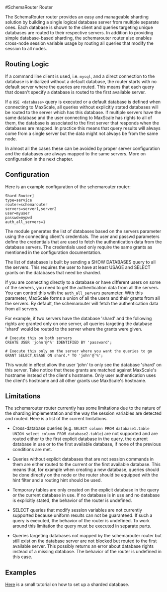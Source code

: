 #SchemaRouter Router

The SchemaRouter router provides an easy and manageable sharding solution by building a single logical database server from multiple separate ones. Each database is shown to the client and queries targeting unique databases are routed to their respective servers. In addition to providing simple database-based sharding, the schemarouter router also enables cross-node session variable usage by routing all queries that modify the session to all nodes.

## Routing Logic

If a command line client is used, i.e. `mysql`, and a direct connection to the database is initialized without a default database, the router starts with no default server where the queries are routed. This means that each query that doesn't specify a database is routed to the first available server.

If a `USE <database>` query is executed or a default database is defined when connecting to MaxScale, all queries without explicitly stated databases will be routed to the server which has this database. If multiple servers have the same database and the user connecting to MaxScale has rights to all of them, the database is associated to the first server that responds when the databases are mapped. In practice this means that query results will always come from a single server but the data might not always be from the same node.

In almost all the cases these can be avoided by proper server configuration and the databases are always mapped to the same servers. More on configuration in the next chapter.

## Configuration

Here is an example configuration of the schemarouter router:

```
Shard Router]
type=service
router=schemarouter
servers=server1,server2
user=myuser
passwd=mypwd
auth_all_servers=1
```

The module generates the list of databases based on the servers parameter using the connecting client's credentials. The user and passwd parameters define the credentials that are used to fetch the authentication data from the database servers. The credentials used only require the same grants as mentioned in the configuration documentation.

The list of databases is built by sending a SHOW DATABASES query to all the servers. This requires the user to have at least USAGE and SELECT grants on the databases that need be sharded. 

If you are connecting directly to a database or have different users on some of the servers, you need to get the authentication data from all the servers. You can control this with the `auth_all_servers` parameter. With this parameter, MaxScale forms a union of all the users and their grants from all the servers. By default, the schemarouter will fetch the authentication data from all servers.

For example, if two servers have the database 'shard' and the following rights are granted only on one server, all queries targeting the database 'shard' would be routed to the server where the grants were given.

```
# Execute this on both servers
CREATE USER 'john'@'%' IDENTIFIED BY 'password';

# Execute this only on the server where you want the queries to go
GRANT SELECT,USAGE ON shard.* TO 'john'@'%';
```

This would in effect allow the user 'john' to only see the database 'shard' on this server. Take notice that these grants are matched against MaxScale's hostname instead of the client's hostname. Only user authentication uses the client's hostname and all other grants use MaxScale's hostname.

## Limitations

The schemarouter router currently has some limitations due to the nature of the sharding implementation and the way the session variables are detected and routed. Here is a list of the current limitations.

- Cross-database queries (e.g. `SELECT column FROM database1.table UNION select column FROM database2.table`) are not supported and are routed either to the first explicit database in the query, the current database in use or to the first available database, if none of the previous conditions are met.

- Queries without explicit databases that are not session commands in them are either routed to the current or the first available database. This means that, for example when creating a new database, queries should be done directly on the node or the router should be equipped with the hint filter and a routing hint should be used.

- Temporary tables are only created on the explicit database in the query or the current database in use. If no database is in use and no database is explicitly stated, the behavior of the router is undefined.

- SELECT queries that modify session variables are not currently supported because uniform results can not be guaranteed. If such a query is executed, the behavior of the router is undefined. To work around this limitation the query must be executed in separate parts.

- Queries targeting databases not mapped by the schemarouter router but still exist on the database server are not blocked but routed to the first available server. This possibly returns an error about database rights instead of a missing database. The behavior of the router is undefined in this case.

## Examples

[Here](../../Tutorials/Simple-Sharding-Tutorial.md) is a small tutorial on how to set up a sharded database.
